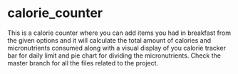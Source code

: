 # calorie_counter
This is a calorie counter where you can add items you had in breakfast from the given options and it will calculate the total amount of calories and micronutrients consumed along with a visual display of you calorie tracker bar for daily limit and pie chart for dividing the micronutrients.
Check the master branch for all the files related to the project.
